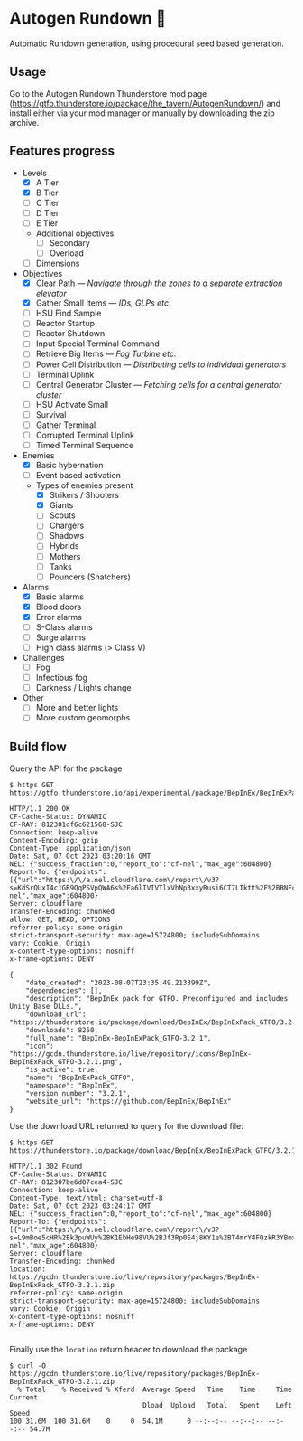 # Autogen Rundown 🎲

Automatic Rundown generation, using procedural seed based generation.

## Usage

Go to the Autogen Rundown Thunderstore mod page (https://gtfo.thunderstore.io/package/the_tavern/AutogenRundown/) and install either via your mod manager or manually by downloading the zip archive.

## Features progress

* Levels
    * [x] A Tier
    * [x] B Tier
    * [ ] C Tier
    * [ ] D Tier
    * [ ] E Tier
    * Additional objectives
        * [ ] Secondary
        * [ ] Overload
    * [ ] Dimensions
* Objectives
    * [x] Clear Path — *Navigate through the zones to a separate extraction elevator*
    * [x] Gather Small Items — *IDs, GLPs etc.*
    * [ ] HSU Find Sample
    * [ ] Reactor Startup
    * [ ] Reactor Shutdown
    * [ ] Input Special Terminal Command
    * [ ] Retrieve Big Items — *Fog Turbine etc.*
    * [ ] Power Cell Distribution — *Distributing cells to individual generators*
    * [ ] Terminal Uplink
    * [ ] Central Generator Cluster — *Fetching cells for a central generator cluster*
    * [ ] HSU Activate Small
    * [ ] Survival
    * [ ] Gather Terminal
    * [ ] Corrupted Terminal Uplink
    * [ ] Timed Terminal Sequence
* Enemies
    * [x] Basic hybernation
    * [ ] Event based activation
    * Types of enemies present
        * [x] Strikers / Shooters
        * [x] Giants
        * [ ] Scouts
        * [ ] Chargers
        * [ ] Shadows
        * [ ] Hybrids
        * [ ] Mothers
        * [ ] Tanks
        * [ ] Pouncers (Snatchers)
* Alarms
    * [x] Basic alarms
    * [x] Blood doors
    * [x] Error alarms
    * [ ] S-Class alarms
    * [ ] Surge alarms
    * [ ] High class alarms (> Class V)
* Challenges
    * [ ] Fog
    * [ ] Infectious fog
    * [ ] Darkness / Lights change 
* Other
    * [ ] More and better lights
    * [ ] More custom geomorphs

## Build flow

Query the API for the package
```console
$ https GET https://gtfo.thunderstore.io/api/experimental/package/BepInEx/BepInExPack_GTFO/3.2.1/

HTTP/1.1 200 OK
CF-Cache-Status: DYNAMIC
CF-RAY: 812301df6c621568-SJC
Connection: keep-alive
Content-Encoding: gzip
Content-Type: application/json
Date: Sat, 07 Oct 2023 03:20:16 GMT
NEL: {"success_fraction":0,"report_to":"cf-nel","max_age":604800}
Report-To: {"endpoints":[{"url":"https:\/\/a.nel.cloudflare.com\/report\/v3?s=KdSrQUxI4c1GR9QqPSVpQWA6s%2Fa6lIVIVTlxVhNp3xxyRusi6CT7LIktt%2F%2BBNFco1gQEI1UgIIbQ53OBpZ39bK%2FT7%2FqVvmpa9fIVLKY7RnWMx1zaKI3KpxS0NWv9UxTZnFbGmd6%2F"}],"group":"cf-nel","max_age":604800}
Server: cloudflare
Transfer-Encoding: chunked
allow: GET, HEAD, OPTIONS
referrer-policy: same-origin
strict-transport-security: max-age=15724800; includeSubDomains
vary: Cookie, Origin
x-content-type-options: nosniff
x-frame-options: DENY

{
    "date_created": "2023-08-07T23:35:49.213399Z",
    "dependencies": [],
    "description": "BepInEx pack for GTFO. Preconfigured and includes Unity Base DLLs.",
    "download_url": "https://thunderstore.io/package/download/BepInEx/BepInExPack_GTFO/3.2.1/",
    "downloads": 8250,
    "full_name": "BepInEx-BepInExPack_GTFO-3.2.1",
    "icon": "https://gcdn.thunderstore.io/live/repository/icons/BepInEx-BepInExPack_GTFO-3.2.1.png",
    "is_active": true,
    "name": "BepInExPack_GTFO",
    "namespace": "BepInEx",
    "version_number": "3.2.1",
    "website_url": "https://github.com/BepInEx/BepInEx"
}
```

Use the download URL returned to query for the download file:

```console
$ https GET https://thunderstore.io/package/download/BepInEx/BepInExPack_GTFO/3.2.1/

HTTP/1.1 302 Found
CF-Cache-Status: DYNAMIC
CF-RAY: 812307be6d07cea4-SJC
Connection: keep-alive
Content-Type: text/html; charset=utf-8
Date: Sat, 07 Oct 2023 03:24:17 GMT
NEL: {"success_fraction":0,"report_to":"cf-nel","max_age":604800}
Report-To: {"endpoints":[{"url":"https:\/\/a.nel.cloudflare.com\/report\/v3?s=L9mBoe5cHR%2Bk3puWUy%2BK1EbHe98VU%2BJf3Rp0E4j8KY1e%2BT4mrY4FQzkR3YBmx87zO9fgphd0FpH2XP3dbQuqkzIVsUHR8gmyLI97pEO3bq5E1L4dvVgCEXk1wy5S4x7iGw%3D%3D"}],"group":"cf-nel","max_age":604800}
Server: cloudflare
Transfer-Encoding: chunked
location: https://gcdn.thunderstore.io/live/repository/packages/BepInEx-BepInExPack_GTFO-3.2.1.zip
referrer-policy: same-origin
strict-transport-security: max-age=15724800; includeSubDomains
vary: Cookie, Origin
x-content-type-options: nosniff
x-frame-options: DENY


```

Finally use the `location` return header to download the package
```console
$ curl -O https://gcdn.thunderstore.io/live/repository/packages/BepInEx-BepInExPack_GTFO-3.2.1.zip
  % Total    % Received % Xferd  Average Speed   Time    Time     Time  Current
                                 Dload  Upload   Total   Spent    Left  Speed
100 31.6M  100 31.6M    0     0  54.1M      0 --:--:-- --:--:-- --:--:-- 54.7M
```